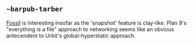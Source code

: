 ## `~barpub-tarber`
[Fossil](https://en.wikipedia.org/wiki/Fossil_(file_system)) is interesting insofar as the 'snapshot' feature is clay-like. Plan 9's "everything is a file" approach to networking seems like an obvious antecendent to Urbit's global-hyperstatic approach.